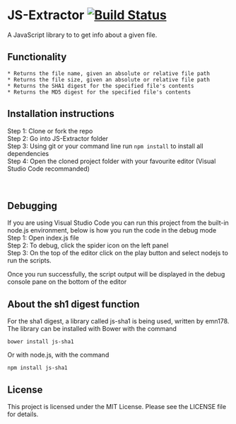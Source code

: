 # JS-Extractor [![Build Status](https://travis-ci.org/GauravV-02/JS-Extractor.svg?branch=master)](https://travis-ci.org/GauravV-02/JS-Extractor)
A JavaScript library to to get info about a given file.

## Functionality
    * Returns the file name, given an absolute or relative file path
    * Returns the file size, given an absolute or relative file path
    * Returns the SHA1 digest for the specified file's contents
    * Returns the MD5 digest for the specified file's contents

## Installation instructions
Step 1: Clone or fork the repo <br>
Step 2: Go into JS-Extractor folder <br>
Step 3: Using git or your command line run `npm install` to install all dependencies <br>
Step 4: Open the cloned project folder with your favourite editor (Visual Studio Code recommanded)<br><br><br>

## Debugging
If you are using Visual Studio Code you can run this project from the built-in node.js environment, below is how you run the code in the debug mode<br>
Step 1: Open index.js file<br>
Step 2: To debug, click the spider icon on the left panel<br>
Step 3: On the top of the editor click on the play button and select nodejs to run the scripts. <br>

Once you run successfully, the script output will be displayed in the debug console pane on the bottom of the editor

## About the sh1 digest function
For the sha1 digest, a library called js-sha1 is being used, written by emn178. The library can be installed with Bower with the command

`bower install js-sha1`

Or with node.js, with the command 

`npm install js-sha1`

## License
This project is licensed under the MIT License. Please see the LICENSE file for details.

